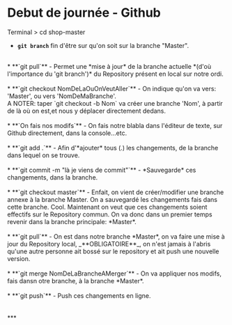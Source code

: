 # Debut de journée - Github

Terminal > cd shop-master <br/>
* **`git branch`** fin d'être sur qu'on soit sur la branche "Master".<br/>
<br/>
* **`git pull`** - Permet une *mise à jour* de la branche actuelle *(d'où l'importance du 'git branch')* du Repository présent en local sur notre ordi.<br/>
<br/>
* **`git checkout NomDeLaOuOnVeutAller`** - On indique qu'on va vers: 'Master', ou vers 'NomDeMaBranche'. <br/>
A NOTER: taper `git checkout -b Nom` va créer une branche 'Nom', à partir de là où on est,et nous y déplacer directement dedans.<br/>
<br/>
* **`On fais nos modifs`** - On fais notre blabla dans l'éditeur de texte, sur Github directement, dans la console...etc.<br/>
<br/>
* **`git add .`** - Afin d'*ajouter* tous (.) les changements, de la branche dans lequel on se trouve.<br/>
<br/>
* **`git commit -m "là je viens de commit"`** - *Sauvegarde* ces changements, dans la branche.<br/>
<br/>
* **`git checkout master`** - Enfait, on vient de créer/modifier une branche annexe à la branche Master. On a sauvegardé les changements fais dans cette branche. Cool. Maintenant on veut que ces changements soient effectifs sur le Repository commun. On va donc dans un premier temps revenir dans la branche principale: *Master*.<br/>
<br/>
* **`git pull`** - On est dans notre branche *Master*, on va faire une mise à jour du Repository local, _**OBLIGATOIRE**_, on n'est jamais à l'abris qu'une autre personne ait bossé sur le repository et ait push une nouvelle version.<br/>
<br/>
* **`git merge NomDeLaBrancheAMerger`** - On va appliquer nos modifs, fais dansn otre branche, à la branche *Master*.<br/>
<br/>
* **`git push`** - Push ces changements en ligne.<br/>
<br/>
<br/>
***




